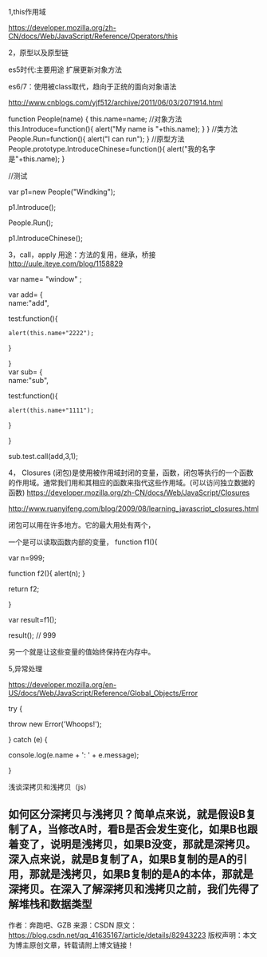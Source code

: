 1,this作用域

https://developer.mozilla.org/zh-CN/docs/Web/JavaScript/Reference/Operators/this

2，原型以及原型链

es5时代:主要用途 扩展更新对象方法

es6/7：使用被class取代，趋向于正统的面向对象语法

http://www.cnblogs.com/yjf512/archive/2011/06/03/2071914.html

function People(name)
{
  this.name=name;
  //对象方法
  this.Introduce=function(){
    alert("My name is "+this.name);
  }
}
//类方法
People.Run=function(){
  alert("I can run");
}
//原型方法
People.prototype.IntroduceChinese=function(){
  alert("我的名字是"+this.name);
}

 

//测试

var p1=new People("Windking");

p1.Introduce();

People.Run();

p1.IntroduceChinese(); 



3，call，apply
用途：方法的复用，继承，桥接
http://uule.iteye.com/blog/1158829

var name=  "window" ;

var add=
{  
  name:"add",
  
  test:function(){
  
    alert(this.name+"2222"); 
    
  }
     
}  
var sub=
{  
  name:"sub",
  
  test:function(){
  
    alert(this.name+"1111"); 
    
  }
  
}  
  
sub.test.call(add,3,1); 

4， Closures (闭包)是使用被作用域封闭的变量，函数，闭包等执行的一个函数的作用域。通常我们用和其相应的函数来指代这些作用域。(可以访问独立数据的函数)
https://developer.mozilla.org/zh-CN/docs/Web/JavaScript/Closures

http://www.ruanyifeng.com/blog/2009/08/learning_javascript_closures.html

闭包可以用在许多地方。它的最大用处有两个，

一个是可以读取函数内部的变量，
function f1(){

  var n=999;

  function f2(){
    alert(n); 
  }

  return f2;

}

var result=f1();

result(); // 999

另一个就是让这些变量的值始终保持在内存中。


5,异常处理

https://developer.mozilla.org/en-US/docs/Web/JavaScript/Reference/Global_Objects/Error

try {

  throw new Error('Whoops!');
  
} catch (e) {

  console.log(e.name + ': ' + e.message);
  
}

浅谈深拷贝和浅拷贝（js）

如何区分深拷贝与浅拷贝？简单点来说，就是假设B复制了A，当修改A时，看B是否会发生变化，如果B也跟着变了，说明是浅拷贝，如果B没变，那就是深拷贝。深入点来说，就是B复制了A，如果B复制的是A的引用，那就是浅拷贝，如果B复制的是A的本体，那就是深拷贝。在深入了解深拷贝和浅拷贝之前，我们先得了解堆栈和数据类型
--------------------- 
作者：奔跑吧、GZB 
来源：CSDN 
原文：https://blog.csdn.net/qq_41635167/article/details/82943223 
版权声明：本文为博主原创文章，转载请附上博文链接！

